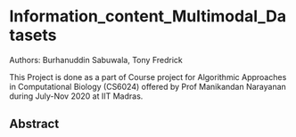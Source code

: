 # Information_content_Multimodal_Datasets

Authors: Burhanuddin Sabuwala, Tony Fredrick

This Project is done as a part of Course project for Algorithmic Approaches in Computational Biology (CS6024) offered by Prof Manikandan Narayanan during July-Nov 2020 at IIT Madras.

## Abstract
